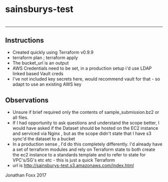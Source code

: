 # sainsburys-test
# 
---
## Instructions

  * Created quickly using Terraform v0.9.9
  * terraform plan ; terraform apply
  * The bucket_url is an output
  * AWS Credentials need to be set, in a production setup i'd use LDAP linked based Vault creds
  * I've not included key secrets here, would recommend vault for that - so adapt to use an existing AWS key

## Observations

  * Unsure if brief required only the contents of sample_submission.bz2 or all files.
  * If I had opportunity to ask questions and understand the scope better,  I would have asked if the Dataset should be hosted on the EC2 instance and serviced via Nginx , but as the scope didn't state that I have s3 sync'd the dataset to a bucket
  * In a production sense , I'd do this completely differently.  I'd already have a set of terraform modules and rely on Terraform state to both create the ec2 instance to a standards template and to refer to state for VPC's/SG's etc etc - this is just a quick Terraform
  * url is http://sainsburys-test.s3.amazonaws.com/index.html

Jonathan Foxx 2017
